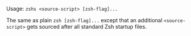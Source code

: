 Usage: `zshs <source-script> [zsh-flag]...`

The same as plain `zsh [zsh-flag]...` except that an additional
`<source-script>` gets sourced after all standard Zsh startup files.

